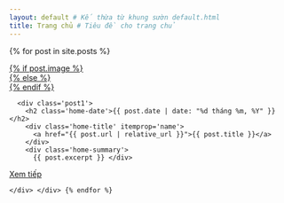 ```yaml
---
layout: default # Kế thừa từ khung sườn default.html
title: Trang chủ # Tiêu đề cho trang chủ
---
```


{% for post in site.posts %}
  <div class='post-outer'>
    <div class='post hentry uncustomized-post-template'> <div class='postthumb'>
        <a href="{{ post.url | relative_url }}">
          {% if post.image %}
            <div class='post-thumb' style='background-image: url("{{ post.image | relative_url }}");'></div>
          {% else %}
             <div class='post-thumb' style='background-image: url("/assets/images/default.jpg");'></div>
          {% endif %}
        </a>
      </div>

      <div class='post1'>
        <h2 class='home-date'>{{ post.date | date: "%d tháng %m, %Y" }}</h2>
        <div class='home-title' itemprop='name'>
          <a href="{{ post.url | relative_url }}">{{ post.title }}</a>
        </div>
        <div class='home-summary'>
          {{ post.excerpt }} </div>
<div class='my-readmore-button'>
  <a href="{{ post.url | relative_url }}"><span>Xem tiếp</span></a>
</div>
      </div>
      <div class='clear'></div>

    </div> </div> {% endfor %}
